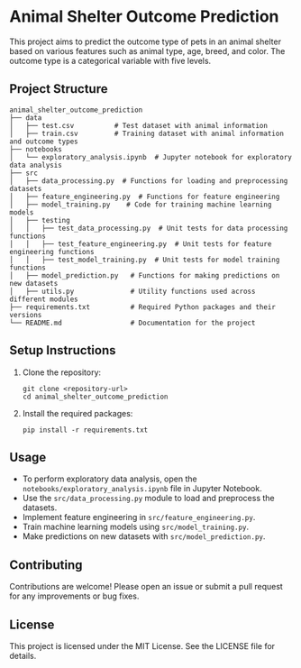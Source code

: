# Animal Shelter Outcome Prediction

This project aims to predict the outcome type of pets in an animal shelter based on various features such as animal type, age, breed, and color. The outcome type is a categorical variable with five levels.

## Project Structure

```
animal_shelter_outcome_prediction
├── data
│   ├── test.csv          # Test dataset with animal information
│   ├── train.csv         # Training dataset with animal information and outcome types
├── notebooks
│   └── exploratory_analysis.ipynb  # Jupyter notebook for exploratory data analysis
├── src
│   ├── data_processing.py  # Functions for loading and preprocessing datasets
│   ├── feature_engineering.py  # Functions for feature engineering
│   ├── model_training.py    # Code for training machine learning models
│   ├── testing
│   │   ├── test_data_processing.py  # Unit tests for data processing functions
│   │   ├── test_feature_engineering.py  # Unit tests for feature engineering functions
│   │   ├── test_model_training.py  # Unit tests for model training functions
│   ├── model_prediction.py   # Functions for making predictions on new datasets
│   ├── utils.py              # Utility functions used across different modules
├── requirements.txt          # Required Python packages and their versions
└── README.md                 # Documentation for the project
```

## Setup Instructions

1. Clone the repository:
   ```
   git clone <repository-url>
   cd animal_shelter_outcome_prediction
   ```

2. Install the required packages:
   ```
   pip install -r requirements.txt
   ```

## Usage

- To perform exploratory data analysis, open the `notebooks/exploratory_analysis.ipynb` file in Jupyter Notebook.
- Use the `src/data_processing.py` module to load and preprocess the datasets.
- Implement feature engineering in `src/feature_engineering.py`.
- Train machine learning models using `src/model_training.py`.
- Make predictions on new datasets with `src/model_prediction.py`.

## Contributing

Contributions are welcome! Please open an issue or submit a pull request for any improvements or bug fixes.

## License

This project is licensed under the MIT License. See the LICENSE file for details.